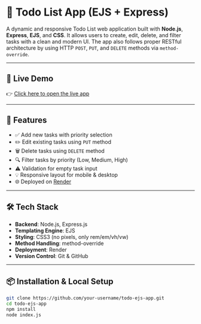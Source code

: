 # 📝 Todo List App (EJS + Express)

A dynamic and responsive Todo List web application built with **Node.js**, **Express**, **EJS**, and **CSS**. It allows users to create, edit, delete, and filter tasks with a clean and modern UI. The app also follows proper RESTful architecture by using HTTP `POST`, `PUT`, and `DELETE` methods via `method-override`.

---

## 🔗 Live Demo

👉 [Click here to open the live app](https://your-render-link.onrender.com)

---

## 📁 Features

- ✅ Add new tasks with priority selection
- ✏️ Edit existing tasks using `PUT` method
- 🗑️ Delete tasks using `DELETE` method
- 🔍 Filter tasks by priority (Low, Medium, High)
- ⚠️ Validation for empty task input
- 💡 Responsive layout for mobile & desktop
- 🌐 Deployed on [Render](https://render.com)

---

## 🛠 Tech Stack

- **Backend**: Node.js, Express.js
- **Templating Engine**: EJS
- **Styling**: CSS3 (no pixels, only rem/em/vh/vw)
- **Method Handling**: method-override
- **Deployment**: Render
- **Version Control**: Git & GitHub

---

## 📦 Installation & Local Setup

```bash
git clone https://github.com/your-username/todo-ejs-app.git
cd todo-ejs-app
npm install
node index.js

